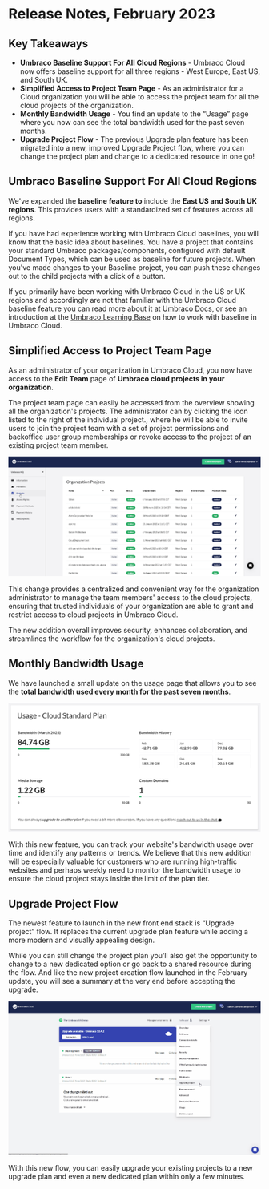# Release Notes, February 2023

## Key Takeaways

* **Umbraco Baseline Support For All Cloud Regions** - Umbraco Cloud now offers baseline support for all three regions - West Europe, East US, and South UK.
* **Simplified Access to Project Team Page** - As an administrator for a Cloud organization you will be able to access the project team for all the cloud projects of the organization.
* **Monthly Bandwidth Usage** - You find an update to the “Usage” page where you now can see the total bandwidth used for the past seven months.
* **Upgrade Project Flow** - The previous Upgrade plan feature has been migrated into a new, improved Upgrade Project flow, where you can change the project plan and change to a dedicated resource in one go!

## Umbraco Baseline Support For All Cloud Regions

We've expanded the **baseline feature to** include the **East US and South UK regions**. This provides users with a standardized set of features across all regions.

If you have had experience working with Umbraco Cloud baselines, you will know that the basic idea about baselines. You have a project that contains your standard Umbraco packages/components, configured with default Document Types, which can be used as baseline for future projects. When you've made changes to your Baseline project, you can push these changes out to the child projects with a click of a button.

If you primarily have been working with Umbraco Cloud in the US or UK regions and accordingly are not that familiar with the Umbraco Cloud baseline feature you can read more about it at [Umbraco Docs](https://docs.umbraco.com/umbraco-cloud/getting-started/baselines), or see an introduction at the [Umbraco Learning Base](https://www.youtube.com/watch?v=Ci1Hm-bH98Y) on how to work with baseline in Umbraco Cloud.

## Simplified Access to Project Team Page

As an administrator of your organization in Umbraco Cloud, you now have access to the **Edit Team** page of **Umbraco cloud projects in your organization**.

The project team page can easily be accessed from the overview showing all the organization's projects. The administrator can by clicking the icon listed to the right of the individual project., where he will be able to invite users to join the project team with a set of project permissions and backoffice user group memberships or revoke access to the project of an existing project team member.

![OrgAdminEditUserPage](images/OrgAdminEditUserPage.gif)

This change provides a centralized and convenient way for the organization administrator to manage the team members' access to the cloud projects, ensuring that trusted individuals of your organization are able to grant and restrict access to cloud projects in Umbraco Cloud.

The new addition overall improves security, enhances collaboration, and streamlines the workflow for the organization's cloud projects.

## Monthly Bandwidth Usage

We have launched a small update on the usage page that allows you to see the **total bandwidth used every month for the past seven months**.

![BandwidthHistory](images/BandwidthHistory.png)

With this new feature, you can track your website's bandwidth usage over time and identify any patterns or trends. We believe that this new addition will be especially valuable for customers who are running high-traffic websites and perhaps weekly need to monitor the bandwidth usage to ensure the cloud project stays inside the limit of the plan tier.

## Upgrade Project Flow
The newest feature to launch in the new front end stack is “Upgrade project” flow. It replaces the current upgrade plan feature while adding a more modern and visually appealing design.

While you can still change the project plan you’ll also get the opportunity to change to a new dedicated option or go back to a shared resource during the flow. And like the new project creation flow launched in the February update, you will see a summary at the very end before accepting the upgrade.

![UpgradeProject](images/UpgradeProject.gif)

With this new flow, you can easily upgrade your existing projects to a new upgrade plan and even a new dedicated plan within only a few minutes.
